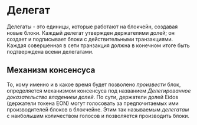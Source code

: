 # Делегат

Делегаты - это единицы, которые работают на блокчейн, создавая новые блоки. Каждый делегат утвержден держателями долей; он создает и подписывает блоки с действительными транзакциями. Каждая совершенная в сети транзакция должна в конечном итоге быть подтверждена всеми делегатами.

## Механизм консенсуса

То, кому именно и в какое время будет позволено *произвести* блок, определяется механизмом консенсуса под названием *Делегированное доказательство владением долей*. По сути, держатели долей Eidos (держатели токена EON) могут голосовать за предпочитаемых ими производителей блоков в блокчейне. Этим так называемым *делегатам* с наибольшим количеством голосов и позволяется производить блоки.